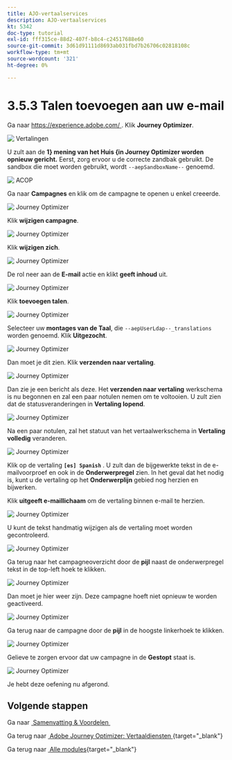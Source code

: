 ```yaml
---
title: AJO-vertaalservices
description: AJO-vertaalservices
kt: 5342
doc-type: tutorial
exl-id: fff315ce-88d2-407f-b8c4-c24517688e60
source-git-commit: 3d61d91111d8693ab031fbd7b26706c02818108c
workflow-type: tm+mt
source-wordcount: '321'
ht-degree: 0%

---
```


# 3.5.3 Talen toevoegen aan uw e-mail

Ga naar [&#x200B; https://experience.adobe.com/ &#x200B;](https://experience.adobe.com/). Klik **Journey Optimizer**.

![&#x200B; Vertalingen &#x200B;](./images/ajolp1.png)

U zult aan de **1&rbrace; mening van het Huis &lbrace;in Journey Optimizer worden opnieuw gericht.** Eerst, zorg ervoor u de correcte zandbak gebruikt. De sandbox die moet worden gebruikt, wordt `--aepSandboxName--` genoemd.

![&#x200B; ACOP &#x200B;](./images/ajolp2.png)

Ga naar **Campagnes** en klik om de campagne te openen u enkel creeerde.

![&#x200B; Journey Optimizer &#x200B;](./images/camploc1.png)

Klik **wijzigen campagne**.

![&#x200B; Journey Optimizer &#x200B;](./images/camploc2.png)

Klik **wijzigen zich**.

![&#x200B; Journey Optimizer &#x200B;](./images/camploc3.png)

De rol neer aan de **E-mail** actie en klikt **geeft inhoud** uit.

![&#x200B; Journey Optimizer &#x200B;](./images/camploc4.png)

Klik **toevoegen talen**.

![&#x200B; Journey Optimizer &#x200B;](./images/camploc5.png)

Selecteer uw **montages van de Taal**, die `--aepUserLdap--_translations` worden genoemd. Klik **Uitgezocht**.

![&#x200B; Journey Optimizer &#x200B;](./images/camplocs1.png)

Dan moet je dit zien. Klik **verzenden naar vertaling**.

![&#x200B; Journey Optimizer &#x200B;](./images/camplocs2.png)

Dan zie je een bericht als deze. Het **verzenden naar vertaling** werkschema is nu begonnen en zal een paar notulen nemen om te voltooien.
U zult zien dat de statusveranderingen in **Vertaling lopend**.

![&#x200B; Journey Optimizer &#x200B;](./images/camplocs3.png)

Na een paar notulen, zal het statuut van het vertaalwerkschema in **Vertaling volledig** veranderen.

![&#x200B; Journey Optimizer &#x200B;](./images/camplocs4.png)

Klik op de vertaling **`[es] Spanish`** . U zult dan de bijgewerkte tekst in de e-mailvoorproef en ook in de **Onderwerpregel** zien.
In het geval dat het nodig is, kunt u de vertaling op het **Onderwerplijn** gebied nog herzien en bijwerken.

Klik **uitgeeft e-maillichaam** om de vertaling binnen e-mail te herzien.

![&#x200B; Journey Optimizer &#x200B;](./images/camplocs5.png)

U kunt de tekst handmatig wijzigen als de vertaling moet worden gecontroleerd.

![&#x200B; Journey Optimizer &#x200B;](./images/camplocs6.png)

Ga terug naar het campagneoverzicht door de **pijl** naast de onderwerpregel tekst in de top-left hoek te klikken.

![&#x200B; Journey Optimizer &#x200B;](./images/camplocs7.png)

Dan moet je hier weer zijn. Deze campagne hoeft niet opnieuw te worden geactiveerd.

![&#x200B; Journey Optimizer &#x200B;](./images/camplocs8.png)

Ga terug naar de campagne door de **pijl** in de hoogste linkerhoek te klikken.

![&#x200B; Journey Optimizer &#x200B;](./images/camplocs9.png)

Gelieve te zorgen ervoor dat uw campagne in de **Gestopt** staat is.

![&#x200B; Journey Optimizer &#x200B;](./images/camplocs10.png)

Je hebt deze oefening nu afgerond.

## Volgende stappen

Ga naar [&#x200B; Samenvatting &amp; Voordelen &#x200B;](./summary.md)

Ga terug naar [&#x200B; Adobe Journey Optimizer: Vertaaldiensten &#x200B;](./ajotranslationsvcs.md){target="_blank"}

Ga terug naar [&#x200B; Alle modules &#x200B;](./../../../../overview.md){target="_blank"}
